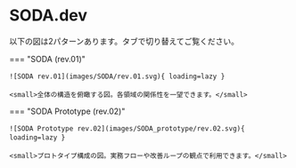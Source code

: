 # SODA.dev

以下の図は2パターンあります。タブで切り替えてご覧ください。

=== "SODA (rev.01)"

    ![SODA rev.01](images/SODA/rev.01.svg){ loading=lazy }

    <small>全体の構造を俯瞰する図。各領域の関係性を一望できます。</small>

=== "SODA Prototype (rev.02)"

    ![SODA Prototype rev.02](images/SODA_prototype/rev.02.svg){ loading=lazy }

    <small>プロトタイプ構成の図。実務フローや改善ループの観点で利用できます。</small>
